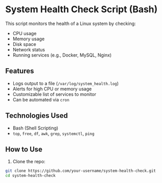 # System Health Check Script (Bash)

This script monitors the health of a Linux system by checking:
- CPU usage
- Memory usage
- Disk space
- Network status
- Running services (e.g., Docker, MySQL, Nginx)

##  Features
- Logs output to a file (`/var/log/system_health.log`)
- Alerts for high CPU or memory usage
- Customizable list of services to monitor
- Can be automated via `cron`

## Technologies Used
- Bash (Shell Scripting)
- `top`, `free`, `df`, `awk`, `grep`, `systemctl`, `ping`

##  How to Use

1. Clone the repo:
```bash
git clone https://github.com/your-username/system-health-check.git
cd system-health-check
